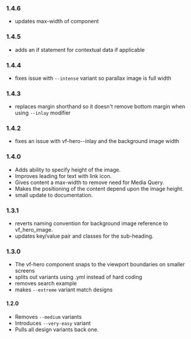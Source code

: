 ### 1.4.6

- updates max-width of component

### 1.4.5

- adds an if statement for contextual data if applicable

### 1.4.4

- fixes issue with `--intense` variant so parallax image is full width

### 1.4.3

- replaces margin shorthand so it doesn't remove bottom margin when using `--inlay` modifier

### 1.4.2

- fixes an issue with vf-hero--inlay and the background image width

### 1.4.0

- Adds ability to specify height of the image.
- Improves leading for text with link icon.
- Gives content a max-width to remove need for Media Query.
- Makes the positioning of the content depend upon the image height.
- small update to documentation.


### 1.3.1

- reverts naming convention for background image reference to vf_hero_image.
- updates key/value pair and classes for the sub-heading.

### 1.3.0

- The vf-hero component snaps to the viewport boundaries on smaller screens
- splits out variants using .yml instead of hard coding
- removes search example
- makes `--extreme` variant match designs

#### 1.2.0

- Removes `--medium` variants
- Introduces `--very-easy` variant
- Pulls all design variants back one.
